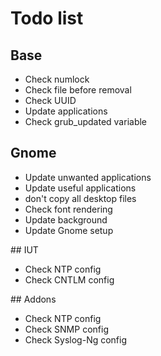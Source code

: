 # Todo list

## Base

- Check numlock
- Check file before removal
- Check UUID
- Update applications
- Check grub_updated variable

## Gnome

- Update unwanted applications
- Update useful applications
- don't copy all desktop files
- Check font rendering
- Update background
- Update Gnome setup

## IUT

- Check NTP config
- Check CNTLM config

## Addons

- Check NTP config
- Check SNMP config
- Check Syslog-Ng config
